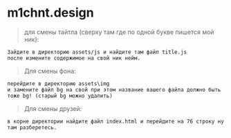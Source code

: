 # m1chnt.design

> для смены тайтла (сверху там где по одной букве пишется мой ник):
```
Зайдите в директорию assets/js и найдите там файл title.js
после измените содержимое на свой ник нейм.
```
> Для смены фона:
```
перейдите в директорию assets\img
и замените файл bg на свой при этом название вашего файла должно быть тоже bg! (старый bg можно удалить)
```
> Для смены друзей:
```
в корне директории найдите файл index.html и перейдите на 76 строку ну там разберетесь.
```

